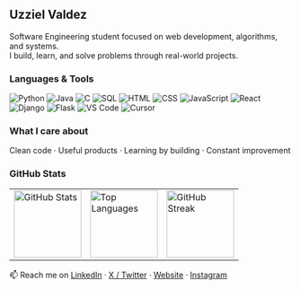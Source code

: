 ## Uzziel Valdez  
Software Engineering student focused on web development, algorithms, and systems.  
I build, learn, and solve problems through real-world projects.  

### Languages & Tools  
![Python](https://img.shields.io/badge/-Python-333?style=flat&logo=python) ![Java](https://img.shields.io/badge/-Java-333?style=flat&logo=java) ![C](https://img.shields.io/badge/-C-333?style=flat&logo=c) ![SQL](https://img.shields.io/badge/-SQL-333?style=flat&logo=mysql) ![HTML](https://img.shields.io/badge/-HTML5-333?style=flat&logo=html5) ![CSS](https://img.shields.io/badge/-CSS3-333?style=flat&logo=css3) ![JavaScript](https://img.shields.io/badge/-JavaScript-333?style=flat&logo=javascript) ![React](https://img.shields.io/badge/-React-333?style=flat&logo=react) ![Django](https://img.shields.io/badge/-Django-333?style=flat&logo=django) ![Flask](https://img.shields.io/badge/-Flask-333?style=flat&logo=flask) ![VS Code](https://img.shields.io/badge/-VSCode-333?style=flat&logo=visualstudiocode) ![Cursor](https://img.shields.io/badge/-Cursor-333?style=flat&logo=cursor)  

### What I care about  
Clean code · Useful products · Learning by building · Constant improvement  

### GitHub Stats

<table>
  <tr>
    <td>
      <img height="120" src="https://github-readme-stats.vercel.app/api?username=uzzielvdz&show_icons=true&theme=github_dark&hide_title=true&hide_border=true&include_all_commits=true&line_height=18&card_width=180" alt="GitHub Stats"/>
    </td>
    <td>
      <img height="120" src="https://github-readme-stats.vercel.app/api/top-langs/?username=uzzielvdz&layout=compact&theme=github_dark&hide_border=true&card_width=180" alt="Top Languages" />
    </td>
    <td>
      <img height="120" src="https://github-readme-streak-stats.herokuapp.com/?user=uzzielvdz&theme=dark&hide_border=true" alt="GitHub Streak" />
    </td>
  </tr>
</table>
 

📫 Reach me on [LinkedIn](https://linkedin.com/in/uzzielvdz) · [X / Twitter](https://x.com/uzzielvdz) · [Website](https://uzziel.dev) · [Instagram](https://instagram.com/uzzielvdz)
